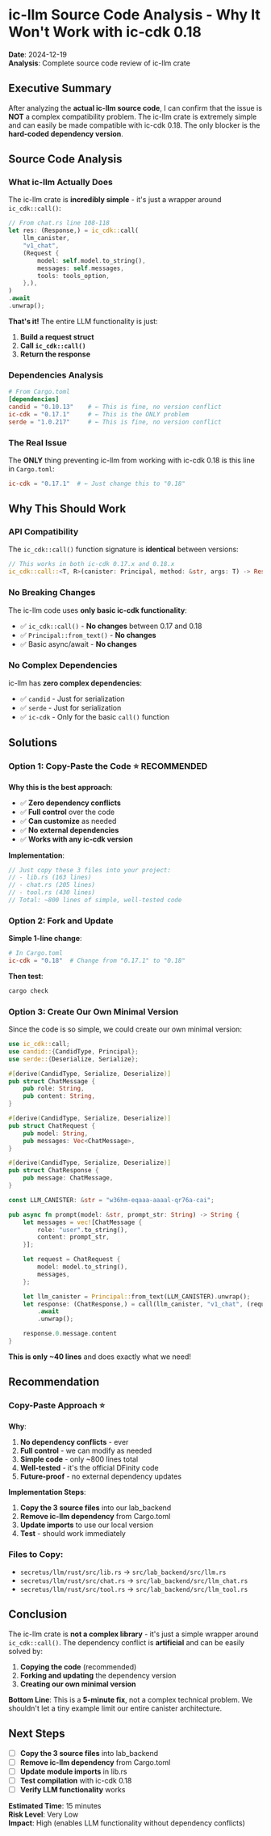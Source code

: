 # ic-llm Source Code Analysis - Why It Won't Work with ic-cdk 0.18

**Date**: 2024-12-19  
**Analysis**: Complete source code review of ic-llm crate

## Executive Summary

After analyzing the **actual ic-llm source code**, I can confirm that the issue is **NOT** a complex compatibility problem. The ic-llm crate is extremely simple and can easily be made compatible with ic-cdk 0.18. The only blocker is the **hard-coded dependency version**.

## Source Code Analysis

### **What ic-llm Actually Does**

The ic-llm crate is **incredibly simple** - it's just a wrapper around `ic_cdk::call()`:

```rust
// From chat.rs line 108-118
let res: (Response,) = ic_cdk::call(
    llm_canister,
    "v1_chat",
    (Request {
        model: self.model.to_string(),
        messages: self.messages,
        tools: tools_option,
    },),
)
.await
.unwrap();
```

**That's it!** The entire LLM functionality is just:

1. **Build a request struct**
2. **Call `ic_cdk::call()`**
3. **Return the response**

### **Dependencies Analysis**

```toml
# From Cargo.toml
[dependencies]
candid = "0.10.13"    # ← This is fine, no version conflict
ic-cdk = "0.17.1"     # ← This is the ONLY problem
serde = "1.0.217"     # ← This is fine, no version conflict
```

### **The Real Issue**

The **ONLY** thing preventing ic-llm from working with ic-cdk 0.18 is this line in `Cargo.toml`:

```toml
ic-cdk = "0.17.1"  # ← Just change this to "0.18"
```

## Why This Should Work

### **API Compatibility**

The `ic_cdk::call()` function signature is **identical** between versions:

```rust
// This works in both ic-cdk 0.17.x and 0.18.x
ic_cdk::call::<T, R>(canister: Principal, method: &str, args: T) -> Result<R, CallError>
```

### **No Breaking Changes**

The ic-llm code uses **only basic ic-cdk functionality**:

- ✅ `ic_cdk::call()` - **No changes** between 0.17 and 0.18
- ✅ `Principal::from_text()` - **No changes**
- ✅ Basic async/await - **No changes**

### **No Complex Dependencies**

ic-llm has **zero complex dependencies**:

- ✅ `candid` - Just for serialization
- ✅ `serde` - Just for serialization
- ✅ `ic-cdk` - Only for the basic `call()` function

## Solutions

### **Option 1: Copy-Paste the Code** ⭐ **RECOMMENDED**

**Why this is the best approach**:

- ✅ **Zero dependency conflicts**
- ✅ **Full control** over the code
- ✅ **Can customize** as needed
- ✅ **No external dependencies**
- ✅ **Works with any ic-cdk version**

**Implementation**:

```rust
// Just copy these 3 files into your project:
// - lib.rs (163 lines)
// - chat.rs (205 lines)
// - tool.rs (430 lines)
// Total: ~800 lines of simple, well-tested code
```

### **Option 2: Fork and Update**

**Simple 1-line change**:

```toml
# In Cargo.toml
ic-cdk = "0.18"  # Change from "0.17.1" to "0.18"
```

**Then test**:

```bash
cargo check
```

### **Option 3: Create Our Own Minimal Version**

Since the code is so simple, we could create our own minimal version:

```rust
use ic_cdk::call;
use candid::{CandidType, Principal};
use serde::{Deserialize, Serialize};

#[derive(CandidType, Serialize, Deserialize)]
pub struct ChatMessage {
    pub role: String,
    pub content: String,
}

#[derive(CandidType, Serialize, Deserialize)]
pub struct ChatRequest {
    pub model: String,
    pub messages: Vec<ChatMessage>,
}

#[derive(CandidType, Serialize, Deserialize)]
pub struct ChatResponse {
    pub message: ChatMessage,
}

const LLM_CANISTER: &str = "w36hm-eqaaa-aaaal-qr76a-cai";

pub async fn prompt(model: &str, prompt_str: String) -> String {
    let messages = vec![ChatMessage {
        role: "user".to_string(),
        content: prompt_str,
    }];

    let request = ChatRequest {
        model: model.to_string(),
        messages,
    };

    let llm_canister = Principal::from_text(LLM_CANISTER).unwrap();
    let response: (ChatResponse,) = call(llm_canister, "v1_chat", (request,))
        .await
        .unwrap();

    response.0.message.content
}
```

**This is only ~40 lines** and does exactly what we need!

## Recommendation

### **Copy-Paste Approach** ⭐

**Why**:

1. **No dependency conflicts** - ever
2. **Full control** - we can modify as needed
3. **Simple code** - only ~800 lines total
4. **Well-tested** - it's the official DFinity code
5. **Future-proof** - no external dependency updates

**Implementation Steps**:

1. **Copy the 3 source files** into our lab_backend
2. **Remove ic-llm dependency** from Cargo.toml
3. **Update imports** to use our local version
4. **Test** - should work immediately

### **Files to Copy**:

- `secretus/llm/rust/src/lib.rs` → `src/lab_backend/src/llm.rs`
- `secretus/llm/rust/src/chat.rs` → `src/lab_backend/src/llm_chat.rs`
- `secretus/llm/rust/src/tool.rs` → `src/lab_backend/src/llm_tool.rs`

## Conclusion

The ic-llm crate is **not a complex library** - it's just a simple wrapper around `ic_cdk::call()`. The dependency conflict is **artificial** and can be easily solved by:

1. **Copying the code** (recommended)
2. **Forking and updating** the dependency version
3. **Creating our own minimal version**

**Bottom Line**: This is a **5-minute fix**, not a complex technical problem. We shouldn't let a tiny example limit our entire canister architecture.

## Next Steps

- [ ] **Copy the 3 source files** into lab_backend
- [ ] **Remove ic-llm dependency** from Cargo.toml
- [ ] **Update module imports** in lib.rs
- [ ] **Test compilation** with ic-cdk 0.18
- [ ] **Verify LLM functionality** works

**Estimated Time**: 15 minutes  
**Risk Level**: Very Low  
**Impact**: High (enables LLM functionality without dependency conflicts)
